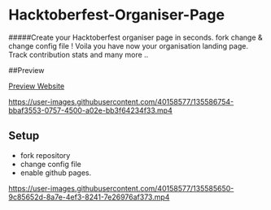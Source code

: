 # Hacktoberfest-Organiser-Page
#####Create your Hacktoberfest organiser page in seconds. fork change &amp;  change config file !
Voila you have now your organisation landing page. Track contribution stats and many more ..




##Preview

[Preview Website](https://mayukhpankaj.github.io/Hacktoberfest-Organiser-Page/)





https://user-images.githubusercontent.com/40158577/135586754-bbaf3553-0757-4500-a02e-bb3f64234f33.mp4




## Setup
 - fork repository
 - change config file
 - enable github pages.


https://user-images.githubusercontent.com/40158577/135585650-9c85652d-8a7e-4ef3-8241-7e26976af373.mp4




 
 

